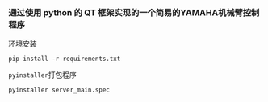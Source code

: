 ### 通过使用 python 的 QT 框架实现的一个简易的YAMAHA机械臂控制程序


环境安装
```shell
pip install -r requirements.txt
```


`pyinstaller`打包程序
```shell
pyinstaller server_main.spec
```